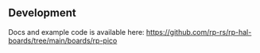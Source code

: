 ## Development

Docs and example code is available here: https://github.com/rp-rs/rp-hal-boards/tree/main/boards/rp-pico
